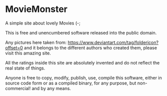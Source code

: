 # MovieMonster
A simple site about lovely Movies (-;

This is free and unencumbered software released into the public domain.

Any pictures here taken from: https://www.deviantart.com/tag/foldericon?offset=0
and it belongs to the different authors who created them,
please visit this amazing site.

All the ratings inside this site are absolutely invented
and do not reflect the real state of things.

Anyone is free to copy, modify, publish, use, compile this software, 
either in source code form or as a compiled
binary, for any purpose, but non-commercial! and by any
means.
